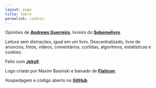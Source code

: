 ```yaml
---
layout: page
title: Sobre
permalink: /sobre/
---
```


Opiniões de **[Andrews Guerreiro](https://github.com/andguerreiro)**, livreiro do **[Sebomelivro](https://github.com/andguerreiro/sebomelivro)**.

Leitura sem distrações, igual em um livro. Descentralizado, livre de anúncios, fotos, vídeos, comentários, curtidas, algoritmos, estatísticas e cookies. 

Feito com **[Jekyll](https://jekyllrb.com/)**.

Logo criado por Maxim Basinski e baixado de **[Flaticon](https://www.flaticon.com/free-icons/typewriter)**.

Hospedagem e código aberto no **[GitHub](https://github.com/andguerreiro/blog)**.
